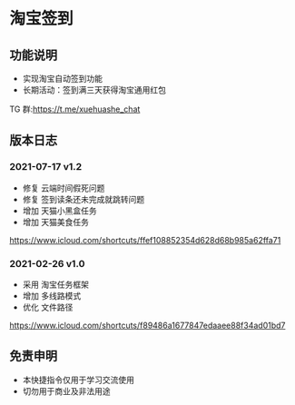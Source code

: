 # 淘宝签到

## 功能说明

- 实现淘宝自动签到功能
- 长期活动：签到满三天获得淘宝通用红包

TG 群:https://t.me/xuehuashe_chat

## 版本日志

### 2021-07-17 v1.2

- 修复 云端时间假死问题
- 修复 签到读条还未完成就跳转问题
- 增加 天猫小黑盒任务
- 增加 天猫美食任务

https://www.icloud.com/shortcuts/ffef108852354d628d68b985a62ffa71

### 2021-02-26 v1.0

- 采用 淘宝任务框架
- 增加 多线路模式
- 优化 文件路径

https://www.icloud.com/shortcuts/f89486a1677847edaaee88f34ad01bd7

## 免责申明

- 本快捷指令仅用于学习交流使用
- 切勿用于商业及非法用途
